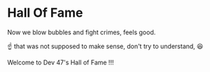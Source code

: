 # Hall Of Fame

Now we blow bubbles and fight crimes, feels good.

☝️ that was not supposed to make sense, don't try to understand, 😆

Welcome to Dev 47's Hall of Fame !!!
